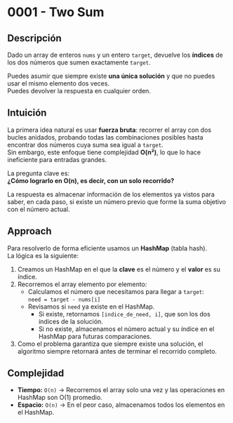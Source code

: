 # 0001 - Two Sum

## Descripción
Dado un array de enteros `nums` y un entero `target`, devuelve los **índices** de los dos números que sumen exactamente `target`.

Puedes asumir que siempre existe **una única solución** y que no puedes usar el mismo elemento dos veces.  
Puedes devolver la respuesta en cualquier orden.

## Intuición
La primera idea natural es usar **fuerza bruta**: recorrer el array con dos bucles anidados, probando todas las combinaciones posibles hasta encontrar dos números cuya suma sea igual a `target`.  
Sin embargo, este enfoque tiene complejidad **O(n²)**, lo que lo hace ineficiente para entradas grandes.  

La pregunta clave es:  
**¿Cómo lograrlo en O(n), es decir, con un solo recorrido?**

La respuesta es almacenar información de los elementos ya vistos para saber, en cada paso, si existe un número previo que forme la suma objetivo con el número actual.

## Approach
Para resolverlo de forma eficiente usamos un **HashMap** (tabla hash).  
La lógica es la siguiente:

1. Creamos un HashMap en el que la **clave** es el número y el **valor** es su índice.
2. Recorremos el array elemento por elemento:
   - Calculamos el número que necesitamos para llegar a `target`:  
     `need = target - nums[i]`
   - Revisamos si `need` ya existe en el HashMap.
     - Si existe, retornamos `[indice_de_need, i]`, que son los dos índices de la solución.
     - Si no existe, almacenamos el número actual y su índice en el HashMap para futuras comparaciones.
3. Como el problema garantiza que siempre existe una solución, el algoritmo siempre retornará antes de terminar el recorrido completo.

## Complejidad
- **Tiempo:** `O(n)` → Recorremos el array solo una vez y las operaciones en HashMap son O(1) promedio.
- **Espacio:** `O(n)` → En el peor caso, almacenamos todos los elementos en el HashMap.
